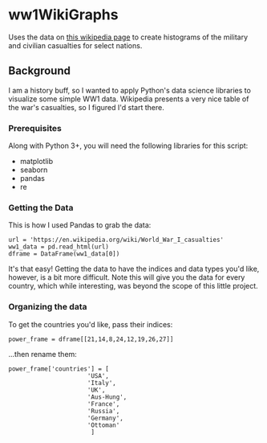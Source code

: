 # ww1WikiGraphs

Uses the data on [this wikipedia page](https://en.wikipedia.org/wiki/World_War_I_casualties) to create histograms 
of the military and civilian casualties for select nations.

## Background
I am a history buff, so I wanted to apply Python's data science libraries to visualize some simple WW1 data.
Wikipedia presents a very nice table of the war's casualties, so I figured I'd start there.

### Prerequisites
Along with Python 3+, you will need the following libraries for this script:
* matplotlib
* seaborn
* pandas
* re

### Getting the Data
This is how I used Pandas to grab the data: 

```
url = 'https://en.wikipedia.org/wiki/World_War_I_casualties'
ww1_data = pd.read_html(url)
dframe = DataFrame(ww1_data[0])
```

It's that easy! Getting the data to have the indices and data types you'd like, however, is a bit more difficult. Note this will give you
the data for every country, which while interesting, was beyond the scope of this little project.

### Organizing the data
To get the countries you'd like, pass their indices:
```
power_frame = dframe[[21,14,8,24,12,19,26,27]]
```

...then rename them:
```
power_frame['countries'] = [
                      'USA',
                      'Italy',
                      'UK',
                      'Aus-Hung',
                      'France',
                      'Russia',
                      'Germany',
                      'Ottoman'
                       ]
```
